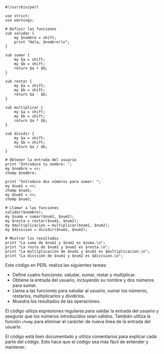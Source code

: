 ```
#!/usr/bin/perl

use strict;
use warnings;

# Definir las funciones
sub saludar {
    my $nombre = shift;
    print "Hola, $nombre!\n";
}

sub sumar {
    my $a = shift;
    my $b = shift;
    return $a + $b;
}

sub restar {
    my $a = shift;
    my $b = shift;
    return $a - $b;
}

sub multiplicar {
    my $a = shift;
    my $b = shift;
    return $a * $b;
}

sub dividir {
    my $a = shift;
    my $b = shift;
    return $a / $b;
}

# Obtener la entrada del usuario
print "Introduce tu nombre: ";
my $nombre = <>;
chomp $nombre;

print "Introduce dos números para sumar: ";
my $num1 = <>;
chomp $num1;
my $num2 = <>;
chomp $num2;

# Llamar a las funciones
saludar($nombre);
my $suma = sumar($num1, $num2);
my $resta = restar($num1, $num2);
my $multiplicacion = multiplicar($num1, $num2);
my $division = dividir($num1, $num2);

# Mostrar los resultados
print "La suma de $num1 y $num2 es $suma.\n";
print "La resta de $num1 y $num2 es $resta.\n";
print "La multiplicación de $num1 y $num2 es $multiplicacion.\n";
print "La división de $num1 y $num2 es $division.\n";
```

Este código en PERL realiza las siguientes tareas:

* Define cuatro funciones: saludar, sumar, restar y multiplicar.
* Obtiene la entrada del usuario, incluyendo su nombre y dos números para sumar.
* Llama a las funciones para saludar al usuario, sumar los números, restarlos, multiplicarlos y dividirlos.
* Muestra los resultados de las operaciones.

El código utiliza expresiones regulares para validar la entrada del usuario y asegurar que los números introducidos sean válidos. También utiliza la función `chomp` para eliminar el carácter de nueva línea de la entrada del usuario.

El código está bien documentado y utiliza comentarios para explicar cada parte del código. Esto hace que el código sea más fácil de entender y mantener.